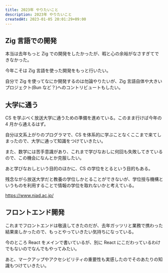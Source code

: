 ```yaml
---
title: 2023年 やりたいこと
description: 2023年 やりたいこと
createdAt: 2023-01-05 20:01:29+09:00
---
```


## Zig 言語での開発

本当は去年もっと Zig での開発をしたかったが、暇と心の余裕がなさすぎてできなかった。

今年こそは Zig 言語を使った開発をもっと行いたい。

自分で Zig を使ってなにか開発するのは勿論やりたいが、Zig 言語自体や大きいプロジェクト(Bun など？)へのコントリビュートもしたい。

## 大学に通う

CS を学ぶべく放送大学に通うための準備を進めている。このまま行けば今年の 4 月から通えるはず。

自分は文系上がりのプログラマで、CS を体系的に学ぶことなくここまで来てしまったので、大学に通って知識をつけていきたい。

また、数学には苦手意識があり、これまで学びなおしに何回も失敗してきているので、この機会になんとか克服したい。

あと学びなおしという目的のほかに、CS の学位をとるという目的もある。

残念ながら放送大学だと教養の学位しかとることができないが、学位授与機構というものを利用することで情報の学位を取れないかと考えている。

<https://www.niad.ac.jp/>

## フロントエンド開発

これまでフロントエンドは敬遠してきたのだが、去年ガッツリと業務で携わった結果楽しかったので、もっとやっていきたい気持ちになっている。

今のところ React をメインで書いているが、別に React にこだわっているわけでもないのでなんでもやってみたい。

あと、マークアップやアクセシビリティの重要性も実感したのでそのあたりの知識もつけていきたい。
